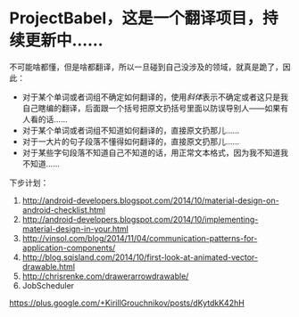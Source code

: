 ProjectBabel，这是一个翻译项目，持续更新中……
============

不可能啥都懂，但是啥都翻译，所以一旦碰到自己没涉及的领域，就真是跪了，因此：

- 对于某个单词或者词组不确定如何翻译的，使用*斜体*表示不确定或者这只是我自己瞎编的翻译，后面跟一个括号把原文扔括号里面以防误导别人——如果有人看的话……
- 对于某个单词或者词组不知道如何翻译的，直接原文扔那儿……
- 对于一大片的句子段落不懂得如何翻译的，直接原文扔那儿……
- 对于某些字句段落不知道自己不知道的话，用正常文本格式，因为我不知道我不知道……

下步计划：
1. http://android-developers.blogspot.com/2014/10/material-design-on-android-checklist.html
2. http://android-developers.blogspot.com/2014/10/implementing-material-design-in-your.html
3. http://vinsol.com/blog/2014/11/04/communication-patterns-for-application-components/
4. http://blog.sqisland.com/2014/10/first-look-at-animated-vector-drawable.html
5. http://chrisrenke.com/drawerarrowdrawable/
6. JobScheduler


https://plus.google.com/+KirillGrouchnikov/posts/dKytdkK42hH
